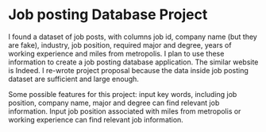# Job posting Database Project

I found a dataset of job posts, with columns job id, company name (but they are fake), industry, job position, required major and degree, years of working experience and miles from metropolis. I plan to use these information to create a job posting database application. The similar website is Indeed. I re-wrote project proposal because the data inside job posting dataset are sufficient and large enough.

Some possible features for this project: input key words, including job position, company name, major and degree can find relevant job information. Input job position associated with miles from metropolis or working experience can find relevant job information. 

